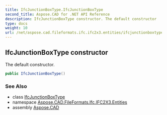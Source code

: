 ```yaml
---
title: IfcJunctionBoxType.IfcJunctionBoxType
second_title: Aspose.CAD for .NET API Reference
description: IfcJunctionBoxType constructor. The default constructor
type: docs
weight: 10
url: /net/aspose.cad.fileformats.ifc.ifc2x3.entities/ifcjunctionboxtype/ifcjunctionboxtype/
---
```

## IfcJunctionBoxType constructor

The default constructor.

```csharp
public IfcJunctionBoxType()
```

### See Also

* class [IfcJunctionBoxType](../)
* namespace [Aspose.CAD.FileFormats.Ifc.IFC2X3.Entities](../../ifcjunctionboxtype/)
* assembly [Aspose.CAD](../../../)


